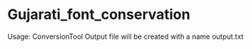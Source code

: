 # Gujarati_font_conservation
Usage: ConversionTool <inputfile>
Output file will be created with a name output.txt
